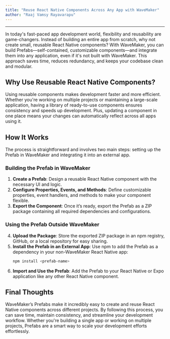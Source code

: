 ```yaml
---
title: "Reuse React Native Components Across Any App with WaveMaker"
author: "Raaj Vamsy Rayavarapu"
---
```

---

In today's fast-paced app development world, flexibility and reusability are game-changers. Instead of building an entire app from scratch, why not create small, reusable React Native components? With WaveMaker, you can build Prefabs—self-contained, customizable components—and integrate them into any application, even if it's not built with WaveMaker. This approach saves time, reduces redundancy, and keeps your codebase clean and modular.

## Why Use Reusable React Native Components?

Using reusable components makes development faster and more efficient. Whether you're working on multiple projects or maintaining a large-scale application, having a library of ready-to-use components ensures consistency and speeds up development. Plus, updating a component in one place means your changes can automatically reflect across all apps using it.

## How It Works

The process is straightforward and involves two main steps: setting up the Prefab in WaveMaker and integrating it into an external app.

### Building the Prefab in WaveMaker

1. **Create a Prefab**: Design a reusable React Native component with the necessary UI and logic.
2. **Configure Properties, Events, and Methods**: Define customizable properties, event handlers, and methods to make your component flexible.
3. **Export the Component**: Once it’s ready, export the Prefab as a ZIP package containing all required dependencies and configurations.

### Using the Prefab Outside WaveMaker

4. **Upload the Package**: Store the exported ZIP package in an npm registry, GitHub, or a local repository for easy sharing.
5. **Install the Prefab in an External App**: Use npm to add the Prefab as a dependency in your non-WaveMaker React Native app:
   ```bash
   npm install <prefab-name>
   ```
6. **Import and Use the Prefab**: Add the Prefab to your React Native or Expo application like any other React Native component.

## Final Thoughts

WaveMaker’s Prefabs make it incredibly easy to create and reuse React Native components across different projects. By following this process, you can save time, maintain consistency, and streamline your development workflow. Whether you're building a single app or working on multiple projects, Prefabs are a smart way to scale your development efforts effortlessly.

